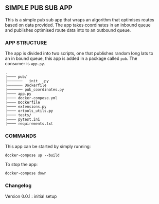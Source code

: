 ## SIMPLE PUB SUB APP

This is a simple pub sub app that wraps an algorithm that optimises routes based on
data provided. The app takes coordinates in an inbound queue and publishes optimised
route data into to an outbound queue.

### APP STRUCTURE

The app is divided into two scripts, one that publishes random long lats to an in bound queue, this app is
added in a package called `pub`. The consumer is `app.py`.

```
.
|──── pub/
|─────── __init__.py
|─────── Dockerfile
|─────── pub_coordinates.py
|──── app.py
|──── docker-compose.yml
|──── Dockerfile
|──── extensions.py
|──── ortools_utils.py
|──── tests/
|──── pytest.ini
|──── requirements.txt
```

### COMMANDS
This app can be started by simply running:
```
docker-compose up --build
```

To stop the app:
```
docker-compose down
```


### Changelog

Version 0.0.1 : initial setup